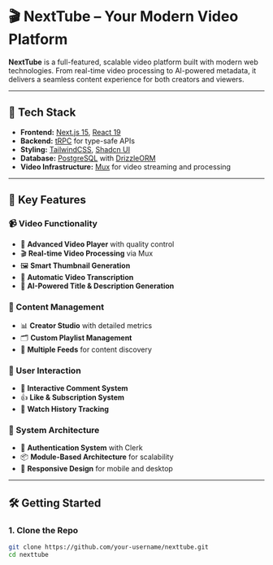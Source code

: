 # 🎬 NextTube – Your Modern Video Platform

**NextTube** is a full-featured, scalable video platform built with modern web technologies. From real-time video processing to AI-powered metadata, it delivers a seamless content experience for both creators and viewers.

---

## 🚀 Tech Stack

- **Frontend:** [Next.js 15](https://nextjs.org/), [React 19](https://react.dev/)
- **Backend:** [tRPC](https://trpc.io/) for type-safe APIs
- **Styling:** [TailwindCSS](https://tailwindcss.com/), [Shadcn UI](https://ui.shadcn.com/)
- **Database:** [PostgreSQL](https://www.postgresql.org/) with [DrizzleORM](https://orm.drizzle.team/)
- **Video Infrastructure:** [Mux](https://www.mux.com/) for video streaming and processing

---

## 🔑 Key Features

### 📹 Video Functionality
- 🎥 **Advanced Video Player** with quality control
- 🎬 **Real-time Video Processing** via Mux
- 🖼️ **Smart Thumbnail Generation**
- 📝 **Automatic Video Transcription**
- 🤖 **AI-Powered Title & Description Generation**

### 📁 Content Management
- 📊 **Creator Studio** with detailed metrics
- 🗂️ **Custom Playlist Management**
- 🔄 **Multiple Feeds** for content discovery

### 🔄 User Interaction
- 💬 **Interactive Comment System**
- 👍 **Like & Subscription System**
- 🎯 **Watch History Tracking**

### 🔐 System Architecture
- 🔐 **Authentication System** with Clerk
- 📦 **Module-Based Architecture** for scalability
- 📱 **Responsive Design** for mobile and desktop

---

## 🛠️ Getting Started

### 1. Clone the Repo

```bash
git clone https://github.com/your-username/nexttube.git
cd nexttube
